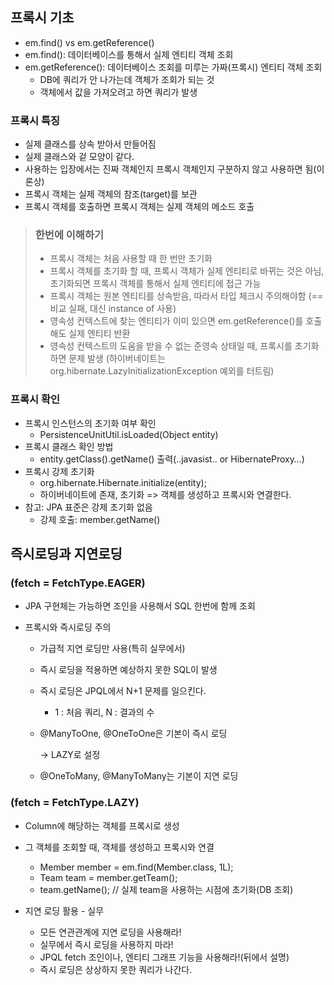 ## 프록시 기초 ##
- em.find() vs em.getReference()
- em.find(): 데이터베이스를 통해서 실제 엔티티 객체 조회
- em.getReference(): 데이터베이스 조회를 미루는 가짜(프록시) 엔티티 객체 조회
  - DB에 쿼리가 안 나가는데 객체가 조회가 되는 것
  - 객체에서 값을 가져오려고 하면 쿼리가 발생

### 프록시 특징
- 실제 클래스를 상속 받아서 만들어짐
- 실제 클래스와 겉 모양이 같다.
- 사용하는 입장에서는 진짜 객체인지 프록시 객체인지 구분하지 않고  사용하면 됨(이론상)
- 프록시 객체는 실제 객체의 참조(target)를 보관
- 프록시 객체를 호출하면 프록시 객체는 실제 객체의 메소드 호출

> ### 한번에 이해하기
> - 프록시 객체는 처음 사용할 때 한 번만 초기화
> - 프록시 객체를 초기화 할 때, 프록시 객체가 실제 엔티티로 바뀌는 것은 아님, 초기화되면 프록시 객체를 통해서 실제 엔티티에 접근 가능
> - 프록시 객체는 원본 엔티티를 상속받음, 따라서 타입 체크시 주의해야함 (== 비교 실패, 대신 instance of 사용)
> - 영속성 컨텍스트에 찾는 엔티티가 이미 있으면 em.getReference()를 호출해도 실제 엔티티 반환
> - 영속성 컨텍스트의 도움을 받을 수 없는 준영속 상태일 때, 프록시를 초기화하면 문제 발생 (하이버네이트는 org.hibernate.LazyInitializationException 예외를 터트림)

### 프록시 확인
- 프록시 인스턴스의 초기화 여부 확인
  - PersistenceUnitUtil.isLoaded(Object entity)
- 프록시 클래스 확인 방법
  - entity.getClass().getName() 출력(..javasist.. or HibernateProxy…)
- 프록시 강제 초기화
  - org.hibernate.Hibernate.initialize(entity);
  - 하이버네이트에 존재, 초기화 => 객체를 생성하고 프록시와 연결한다.
- 참고: JPA 표준은 강제 초기화 없음
  - 강제 호출: member.getName()


## 즉시로딩과 지연로딩 ##
### (fetch = FetchType.EAGER)
- JPA 구현체는 가능하면 조인을 사용해서 SQL 한번에 함께 조회

- 프록시와 즉시로딩 주의
  - 가급적 지연 로딩만 사용(특히 실무에서)
  - 즉시 로딩을 적용하면 예상하지 못한 SQL이 발생
  - 즉시 로딩은 JPQL에서 N+1 문제를 일으킨다.
    - 1 : 처음 쿼리, N : 결과의 수  
  - @ManyToOne, @OneToOne은 기본이 즉시 로딩
    
    -> LAZY로 설정
  
  - @OneToMany, @ManyToMany는 기본이 지연 로딩

### (fetch = FetchType.LAZY)
- Column에 해당하는 객체를 프록시로 생성
- 그 객체를 조회할 때, 객체를 생성하고 프록시와 연결
  - Member member = em.find(Member.class, 1L);
  - Team team = member.getTeam();
  - team.getName(); // 실제 team을 사용하는 시점에 초기화(DB 조회)

- 지연 로딩 활용 - 실무
  - 모든 연관관계에 지연 로딩을 사용해라!
  - 실무에서 즉시 로딩을 사용하지 마라!
  - JPQL fetch 조인이나, 엔티티 그래프 기능을 사용해라!(뒤에서 설명)
  - 즉시 로딩은 상상하지 못한 쿼리가 나간다.

